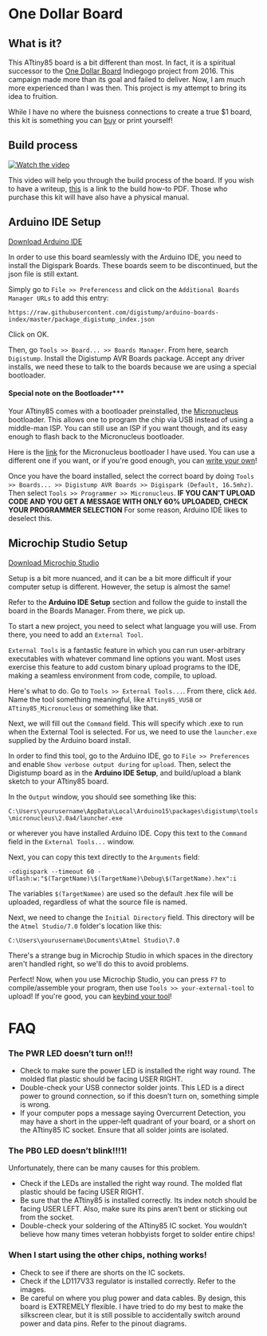 # One Dollar Board

## What is it?
This ATtiny85 board is a bit different than most. In fact, it is a spiritual successor to the [One Dollar Board](https://www.indiegogo.com/projects/one-dollar-board--5/x/14830965#/updates/all) Indiegogo project from 2016. This campaign made more than its goal and failed to deliver. Now, I am much more experienced than I was then. This project is my attempt to bring its idea to fruition.

While I have no where the buisness connections to create a true $1 board, this kit is something you can [buy]() or print yourself!

## Build process

[![Watch the video](https://i.sstatic.net/Vp2cE.png)](https://youtu.be/vt5fpE0bzSY)

This video will help you through the build process of the board. If you wish to have a writeup, [this]() is a link to the build how-to PDF. Those who purchase this kit will have also have a physical manual.

## Arduino IDE Setup
[Download Arduino IDE]()

In order to use this board seamlessly with the Arduino IDE, you need to install the Digispark Boards. These boards seem to be discontinued, but the json file is still extant.

Simply go to `File >> Preferencess` and click on the `Additional Boards Manager URLs` to add this entry:

`https://raw.githubusercontent.com/digistump/arduino-boards-index/master/package_digistump_index.json`

Click on OK.

Then, go `Tools >> Board... >> Boards Manager`. From here, search `Digistump`. Install the Digistump AVR Boards package. Accept any driver installs, we need these to talk to the boards because we are using a special bootloader.

#### Special note on the Bootloader***
Your ATtiny85 comes with a bootloader preinstalled, the [Micronucleus]() bootloader. This allows one to program the chip via USB instead of using a middle-man ISP. You can still use an ISP if you want though, and its easy enough to flash back to the Micronucleus bootloader.

Here is the [link]() for the Micronucleus bootloader I have used. You can use a different one if you want, or if you're good enough, you can [write your own]()!


Once you have the board installed, select the correct board by doing `Tools >> Boards... >> Digistump AVR Boards >> Digispark (Default, 16.5mhz)`. Then select `Tools >> Programmer >> Micronucleus`.
**IF YOU CAN'T UPLOAD CODE AND YOU GET A MESSAGE WITH ONLY 60% UPLOADED, CHECK YOUR PROGRAMMER SELECTION** For some reason, Arduino IDE likes to deselect this.

## Microchip Studio Setup
[Download Microchip Studio]()

Setup is a bit more nuanced, and it can be a bit more difficult if your computer setup is different. However, the setup is almost the same!

Refer to the **Arduino IDE Setup** section and follow the guide to install the board in the Boards Manager. From there, we pick up.

To start a new project, you need to select what language you will use. From there, you need to add an `External Tool`.

`External Tools` is a fantastic feature in which you can run user-arbitrary executables with whatever command line options you want. Most uses exercise this feature to add custom binary upload programs to the IDE, making a seamless environment from code, compile, to upload.

Here's what to do. Go to `Tools >> External Tools...`. From there, click `Add`. Name the tool something meaningful, like `ATtiny85_VUSB` or `ATtiny85_Micronucleus` or something like that.

Next, we will fill out the `Command` field. This will specify which .exe to run when the External Tool is selected. For us, we need to use the `launcher.exe` supplied by the Arduino board install.

In order to find this tool, go to the Arduino IDE, go to `File >> Preferences` and enable `Show verbose output during` for `upload`. Then, select the Digistump board as in the **Arduino IDE Setup**, and build/upload a blank sketch to your ATtiny85 board.

In the `Output` window, you should see something like this:

`C:\Users\yourusername\AppData\Local\Arduino15\packages\digistump\tools\micronucleus\2.0a4/launcher.exe`

or wherever you have installed Arduino IDE. Copy this text to the `Command` field in the `External Tools...` window.

Next, you can copy this text directly to the `Arguments` field:

`-cdigispark --timeout 60 -Uflash:w:"$(TargetName)\$(TargetName)\Debug\$(TargetName).hex":i`

The variables `$(TargetNamee)` are used so the default .hex file will be uploaded, regardless of what the source file is named.

Next, we need to change the `Initial Directory` field. This directory will be the `Atmel Studio/7.0` folder's location like this:

`C:\Users\yourusername\Documents\Atmel Studio\7.0`

There's a strange bug in Microchip Studio in which spaces in the directory aren't handled right, so we'll do this to avoid problems.

Perfect! Now, when you use Microchip Studio, you can press `F7` to compile/assemble your program, then use `Tools >> your-external-tool` to upload! If you're good, you can [keybind your tool]()!
# FAQ
### The PWR LED doesn’t turn on!!!
- Check to make sure the power LED is installed the right way round. The molded flat plastic should be facing USER RIGHT.
- Double-check your USB connector solder joints. This LED is a direct power to ground connection, so if this doesn’t turn on, something simple is wrong.
- If your computer pops a message saying Overcurrent Detection, you may have a short in the upper-left quadrant of your board, or a short on the ATtiny85 IC socket. Ensure that all solder joints are isolated.
### The PB0 LED doesn’t blink!!!1!
Unfortunately, there can be many causes for this problem.
- Check if the LEDs are installed the right way round. The molded flat plastic should be facing USER RIGHT.
- Be sure that the ATtiny85 is installed correctly. Its index notch should be facing USER LEFT. Also, make sure its pins aren’t bent or sticking out from the socket.
- Double-check your soldering of the ATtiny85 IC socket. You wouldn’t believe how many times veteran hobbyists forget to solder entire chips!
### When I start using the other chips, nothing works!
- Check to see if there are shorts on the IC sockets.
- Check if the LD117V33 regulator is installed correctly. Refer to the images.
- Be careful on where you plug power and data cables. By design, this board is EXTREMELY flexible. I have tried to do my best to make the silkscreen clear, but it is still possible to accidentally switch around power and data pins. Refer to the pinout diagrams.